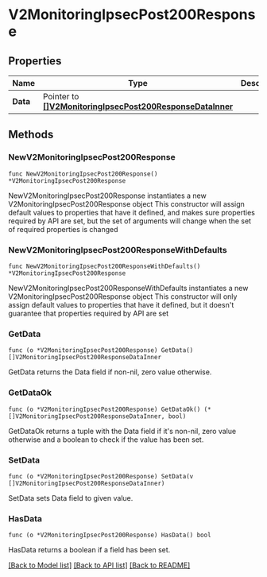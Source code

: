 # V2MonitoringIpsecPost200Response

## Properties

Name | Type | Description | Notes
------------ | ------------- | ------------- | -------------
**Data** | Pointer to [**[]V2MonitoringIpsecPost200ResponseDataInner**](V2MonitoringIpsecPost200ResponseDataInner.md) |  | [optional] 

## Methods

### NewV2MonitoringIpsecPost200Response

`func NewV2MonitoringIpsecPost200Response() *V2MonitoringIpsecPost200Response`

NewV2MonitoringIpsecPost200Response instantiates a new V2MonitoringIpsecPost200Response object
This constructor will assign default values to properties that have it defined,
and makes sure properties required by API are set, but the set of arguments
will change when the set of required properties is changed

### NewV2MonitoringIpsecPost200ResponseWithDefaults

`func NewV2MonitoringIpsecPost200ResponseWithDefaults() *V2MonitoringIpsecPost200Response`

NewV2MonitoringIpsecPost200ResponseWithDefaults instantiates a new V2MonitoringIpsecPost200Response object
This constructor will only assign default values to properties that have it defined,
but it doesn't guarantee that properties required by API are set

### GetData

`func (o *V2MonitoringIpsecPost200Response) GetData() []V2MonitoringIpsecPost200ResponseDataInner`

GetData returns the Data field if non-nil, zero value otherwise.

### GetDataOk

`func (o *V2MonitoringIpsecPost200Response) GetDataOk() (*[]V2MonitoringIpsecPost200ResponseDataInner, bool)`

GetDataOk returns a tuple with the Data field if it's non-nil, zero value otherwise
and a boolean to check if the value has been set.

### SetData

`func (o *V2MonitoringIpsecPost200Response) SetData(v []V2MonitoringIpsecPost200ResponseDataInner)`

SetData sets Data field to given value.

### HasData

`func (o *V2MonitoringIpsecPost200Response) HasData() bool`

HasData returns a boolean if a field has been set.


[[Back to Model list]](../README.md#documentation-for-models) [[Back to API list]](../README.md#documentation-for-api-endpoints) [[Back to README]](../README.md)


